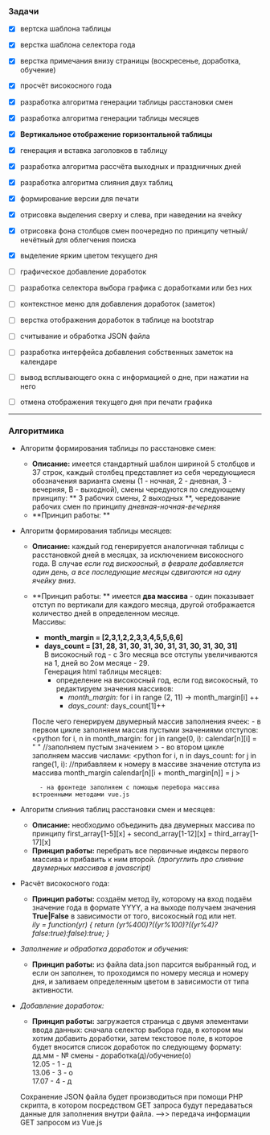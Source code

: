 ### Задачи ###

- [x] вертска шаблона таблицы
- [x] верстка шаблона селектора года
- [x] верстка примечания внизу страницы (воскресенье, доработка, обучение)
- [x] просчёт високосного года
- [x] разработка алгоритма генерации таблицы расстановки смен
- [x] разработка алгоритма генерации таблицы месяцев
- [x] **Вертикальное отображение горизонтальной таблицы**
- [x]  генерация и вставка заголовков в таблицу
- [x] разработка алгоритма рассчёта выходных и праздничных дней
- [x] разработка алгоритма слияния двух таблиц
- [x] формирование версии для печати
- [x] отрисовка выделения сверху и слева, при наведении на ячейку
- [x] отрисовка фона столбцов смен поочередно по принципу четный/нечётный для облегчения поиска 
- [x] выделение ярким цветом текущего дня
- [ ] графическое добавление доработок
- [ ] разработка селектора выбора графика с доработками или без них
- [ ] контекстное меню для добавления доработок (заметок)
- [ ] верстка отображения доработок в таблице на bootstrap
- [ ] считывание и обработка JSON файла
- [ ] разработка интерфейса добавления собственных заметок на календаре
- [ ] вывод всплывающего окна с информацией о дне, при нажатии на него
- [ ] отмена отображения текущего дня при печати графика


___

### Алгоритмика ###

- Алгоритм формирования таблицы по расстановке смен:
    - **Описание:** имеется стандартный шаблон шириной 5 столбцов и 37 строк, каждый столбец представляет из себя чередующиеся обозначения варианта смены (1 - ночная, 2 - дневная, 3 - вечерняя, В - выходной), смены чередуются по следующему принципу: ** 3 рабочих смены, 2 выходных **, чередование рабочих смен по принципу *дневная-ночная-вечерняя*
    - **Принцип работы: **

- Алгоритм формирования таблицы месяцев:
    - **Описание:** каждый год генерируется аналогичная таблицы с расстановкой дней в месяцах, за исключением високосного года. В случае *если год вискоосный, в феврале добавляется один день, а все последующие месяцы сдвигаются на одну ячейку вниз.*
    - **Принцип работы: ** имеется **два массива** - один показывает отступ по вертикали для каждого месяца, другой отображается количество дней в определенном месяце.<br>
    Массивы:
        - **month_margin = [2,3,1,2,2,3,3,4,5,5,6,6]**
        - **days_count = [31, 28, 31, 30, 31, 30, 31, 31, 30, 31, 30, 31]** <br>
    В високосный год  - с 3го месяца все отступы увеличиваются на 1, дней во 2ом месяце - 29. <br>
    Генерация html таблицы месяцев:
            - определение на високосный год, если год високосный, то редактируем значения массивов:
                - *month_margin:* for i in range (2, 11) -> month_margin[i] ++
                - *days_count:* days_count[1]++

        После чего генерируем двумерный массив заполнения ячеек:
            - в первом цикле заполняем массив пустыми значениями отступов:
            <python
            for i, n in month_margin:
                for j in range(0, i):
                    calendar[n][i] = " " //заполняем пустым значением
            >
            - во втором цикле заполняем массив числами:
            <python
            for i, n in days_count:
                for j in range(1, i):
                    //прибавляем к номеру в массиве значение отступа из массива month_margin
                    calendar[n][i + month_margin[n]] = j
            >

            - на фронтеде заполняем с помощью перебора массива встроенными методами vue.js
- Алгоритм слияния таблиц расстановки смен и месяцев:
    - **Описание:** необходимо объединить два двумерных массива по принципу first_array[1-5][x] + second_array[1-12][x] = third_array[1-17][x]
    - **Принцип работы:** перебрать все первичные индексы первого массива и прибавить к ним второй. *(прогуглить про слияние двумерных массивов в javascript)*
- Расчёт високосного года:
    - **Принцип работы:** создаём метод ily, которому на вход подаём значение года в формате YYYY, а на выходе получаем значения **True|False** в зависимости от того, високосный год или нет.<br>
    *ily = function(yr) { return (yr%400)?((yr%100)?((yr%4)?false:true):false):true; }*


- *Заполнение и обработка доработок и обучения:*
    - **Принцип работы:** из файла data.json парсится выбранный год, и если он заполнен, то проходимся по номеру месяца и номеру дня, и заливаем определенным цветом в зависимости от типа активности.

- *Добавление доработок:*
    - **Принцип работы:** загружается страница с двумя элементами ввода данных: сначала селектор выбора года, в котором мы хотим добавить доработки, затем текстовое поле, в которое будет вносится список доработок по следующему формату:<br>
    дд.мм - № смены - доработка(д)/обучение(о) <br>
    12.05 - 1 - д <br>
    13.06 - 3 - о <br>
    17.07 - 4 - д <br>

    Сохранение JSON файла будет производиться при помощи PHP скрипта, в котором посредством GET запроса будут передаваться данные для заполнения внутри файла.
    -->> передача информации GET запросом из Vue.js
